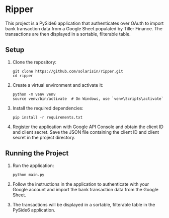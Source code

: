 # Ripper

This project is a PySide6 application that authenticates over OAuth to import bank transaction data from a Google Sheet populated by Tiller Finance. The transactions are then displayed in a sortable, filterable table.

## Setup

1. Clone the repository:
   ```
   git clone https://github.com/solarisin/ripper.git
   cd ripper
   ```

2. Create a virtual environment and activate it:
   ```
   python -m venv venv
   source venv/bin/activate  # On Windows, use `venv\Scripts\activate`
   ```

3. Install the required dependencies:
   ```
   pip install -r requirements.txt
   ```

4. Register the application with Google API Console and obtain the client ID and client secret. Save the JSON file containing the client ID and client secret in the project directory.

## Running the Project

1. Run the application:
   ```
   python main.py
   ```

2. Follow the instructions in the application to authenticate with your Google account and import the bank transaction data from the Google Sheet.

3. The transactions will be displayed in a sortable, filterable table in the PySide6 application.
